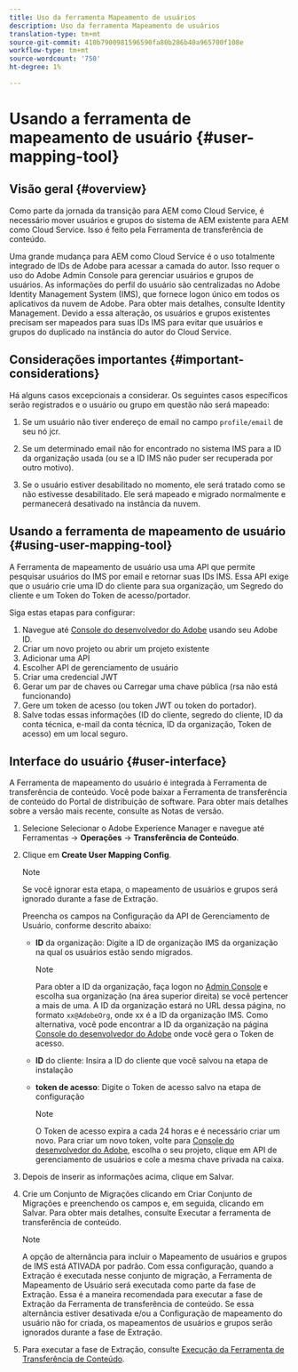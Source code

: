 ```yaml
---
title: Uso da ferramenta Mapeamento de usuários
description: Uso da ferramenta Mapeamento de usuários
translation-type: tm+mt
source-git-commit: 410b7900981596590fa80b286b40a965700f108e
workflow-type: tm+mt
source-wordcount: '750'
ht-degree: 1%

---
```



# Usando a ferramenta de mapeamento de usuário {#user-mapping-tool}

## Visão geral {#overview}

Como parte da jornada da transição para AEM como Cloud Service, é necessário mover usuários e grupos do sistema de AEM existente para AEM como Cloud Service. Isso é feito pela Ferramenta de transferência de conteúdo.

Uma grande mudança para AEM como Cloud Service é o uso totalmente integrado de IDs de Adobe para acessar a camada do autor.  Isso requer o uso do Adobe Admin Console para gerenciar usuários e grupos de usuários. As informações do perfil do usuário são centralizadas no Adobe Identity Management System (IMS), que fornece logon único em todos os aplicativos da nuvem de Adobe. Para obter mais detalhes, consulte Identity Management. Devido a essa alteração, os usuários e grupos existentes precisam ser mapeados para suas IDs IMS para evitar que usuários e grupos do duplicado na instância do autor do Cloud Service.

## Considerações importantes {#important-considerations}

Há alguns casos excepcionais a considerar. Os seguintes casos específicos serão registrados e o usuário ou grupo em questão não será mapeado:

1. Se um usuário não tiver endereço de email no campo `profile/email` de seu nó jcr.

1. Se um determinado email não for encontrado no sistema IMS para a ID da organização usada (ou se a ID IMS não puder ser recuperada por outro motivo).

1. Se o usuário estiver desabilitado no momento, ele será tratado como se não estivesse desabilitado.  Ele será mapeado e migrado normalmente e permanecerá desativado na instância da nuvem.

## Usando a ferramenta de mapeamento de usuário {#using-user-mapping-tool}

A Ferramenta de mapeamento de usuário usa uma API que permite pesquisar usuários do IMS por email e retornar suas IDs IMS. Essa API exige que o usuário crie uma ID do cliente para sua organização, um Segredo do cliente e um Token do Token de acesso/portador.

Siga estas etapas para configurar:

1. Navegue até [Console do desenvolvedor do Adobe](https://console.adobe.io) usando seu Adobe ID.
1. Criar um novo projeto ou abrir um projeto existente
1. Adicionar uma API
1. Escolher API de gerenciamento de usuário
1. Criar uma credencial JWT
1. Gerar um par de chaves ou Carregar uma chave pública (rsa não está funcionando)
1. Gere um token de acesso (ou token JWT ou token do portador).
1. Salve todas essas informações (ID do cliente, segredo do cliente, ID da conta técnica, e-mail da conta técnica, ID da organização, Token de acesso) em um local seguro.

## Interface do usuário {#user-interface}

A Ferramenta de mapeamento do usuário é integrada à Ferramenta de transferência de conteúdo. Você pode baixar a Ferramenta de transferência de conteúdo do Portal de distribuição de software. Para obter mais detalhes sobre a versão mais recente, consulte as Notas de versão.

1. Selecione Selecionar o Adobe Experience Manager e navegue até Ferramentas -> **Operações** -> **Transferência de Conteúdo**.
1. Clique em **Create User Mapping Config**.

   >[!NOTE]
   >Se você ignorar esta etapa, o mapeamento de usuários e grupos será ignorado durante a fase de Extração.

   Preencha os campos na Configuração da API de Gerenciamento de Usuário, conforme descrito abaixo:

   * **ID** da organização: Digite a ID de organização IMS da organização na qual os usuários estão sendo migrados.

      >[!NOTE]
      >Para obter a ID da organização, faça logon no [Admin Console](https://adminconsole.adobe.com/) e escolha sua organização (na área superior direita) se você pertencer a mais de uma. A ID da organização estará no URL dessa página, no formato `xx@AdobeOrg`, onde xx é a ID da organização IMS.  Como alternativa, você pode encontrar a ID da organização na página [Console do desenvolvedor do Adobe](https://console.adobe.io) onde você gera o Token de acesso.

   * **ID** do cliente: Insira a ID do cliente que você salvou na etapa de instalação

   * **token de acesso**: Digite o Token de acesso salvo na etapa de configuração

      >[!NOTE]
      >O Token de acesso expira a cada 24 horas e é necessário criar um novo. Para criar um novo token, volte para [Console do desenvolvedor do Adobe](https://console.adobe.io), escolha o seu projeto, clique em API de gerenciamento de usuários e cole a mesma chave privada na caixa.

1. Depois de inserir as informações acima, clique em Salvar.

1. Crie um Conjunto de Migrações clicando em Criar Conjunto de Migrações e preenchendo os campos e, em seguida, clicando em Salvar. Para obter mais detalhes, consulte Executar a ferramenta de transferência de conteúdo.

   >[!NOTE]
   >A opção de alternância para incluir o Mapeamento de usuários e grupos de IMS está ATIVADA por padrão. Com essa configuração, quando a Extração é executada nesse conjunto de migração, a Ferramenta de Mapeamento de Usuário será executada como parte da fase de Extração. Essa é a maneira recomendada para executar a fase de Extração da Ferramenta de transferência de conteúdo. Se essa alternância estiver desativada e/ou a Configuração de mapeamento do usuário não for criada, os mapeamentos de usuários e grupos serão ignorados durante a fase de Extração.

1. Para executar a fase de Extração, consulte [Execução da Ferramenta de Transferência de Conteúdo](https://experienceleague.adobe.com/docs/experience-manager-cloud-service/moving/cloud-migration/content-transfer-tool/using-content-transfer-tool.html?lang=en#running-tool).



